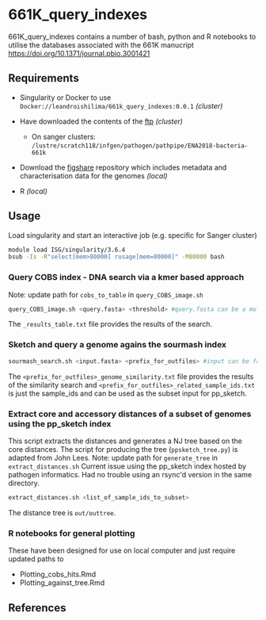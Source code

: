 # 661K_query_indexes

661K_query_indexes contains a number of bash, python and R notebooks to utilise the databases associated with the 661K manucript https://doi.org/10.1371/journal.pbio.3001421

## Requirements
* Singularity or Docker to use `Docker://leandroishilima/661k_query_indexes:0.0.1` _(cluster)_

* Have downloaded the contents of the [ftp](http://ftp.ebi.ac.uk/pub/databases/ENA2018-bacteria-661k/) _(cluster)_
  * On sanger clusters: `/lustre/scratch118/infgen/pathogen/pathpipe/ENA2018-bacteria-661k`

* Download the [figshare](https://doi.org/10.6084/m9.figshare.16437939.v1) repository which includes metadata and characterisation data for the genomes _(local)_

* R _(local)_

## Usage

Load singularity and start an interactive job (e.g. specific for Sanger cluster)
```bash
module load ISG/singularity/3.6.4
bsub -Is -R"select[mem>80000] rusage[mem=80000]" -M80000 bash
```

### Query COBS index - DNA search via a kmer based approach
Note: update path for `cobs_to_table` in `query_COBS_image.sh` 
```bash
query_COBS_image.sh <query.fasta> <threshold> #query.fasta can be a multifasta
```
The `_results_table.txt` file provides the results of the search. 

### Sketch and query a genome agains the sourmash index
```bash
sourmash_search.sh <input.fasta> <prefix_for_outfiles> #input can be fastq files as well
```
The `<prefix_for_outfiles>_genome_similarity.txt` file provides the results of the similarity search and `<prefix_for_outfiles>_related_sample_ids.txt` is just the sample_ids and can be used as the subset input for pp_sketch. 

### Extract core and accessory distances of a subset of genomes using the pp_sketch index
This script extracts the distances and generates a NJ tree based on the core distances. The script for producing the tree (`ppsketch_tree.py`) is adapted from John Lees. 
Note: update path for `generate_tree` in `extract_distances.sh` 
Current issue using the pp_sketch index hosted by pathogen informatics. Had no trouble using an rsync'd version in the same directory. 

```bash
extract_distances.sh <list_of_sample_ids_to_subset> 
```
The distance tree is `out/outtree`. 

### R notebooks for general plotting
These have been designed for use on local computer and just require updated paths to 
* Plotting_cobs_hits.Rmd
* Plotting_against_tree.Rmd

## References

